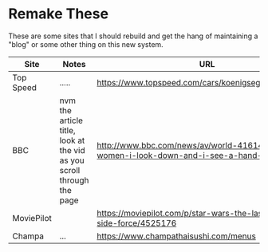 # Remake These

These are some sites that I should rebuild and get the hang of maintaining a "blog" or some other thing on this new system.

|Site      | Notes           | URL                                                        |
|--------- | --------------- | ---------------------------------------------------------- |
|Top Speed | .....           | https://www.topspeed.com/cars/koenigsegg/index52.html      |
|BBC	| nvm the article title, look at the vid as you scroll through the page	| http://www.bbc.com/news/av/world-41614721/100-women-i-look-down-and-i-see-a-hand-on-my-boob
|MoviePilot|		|https://moviepilot.com/p/star-wars-the-last-jedi-gray-side-force/4525176
|Champa|...		|https://www.champathaisushi.com/menus

